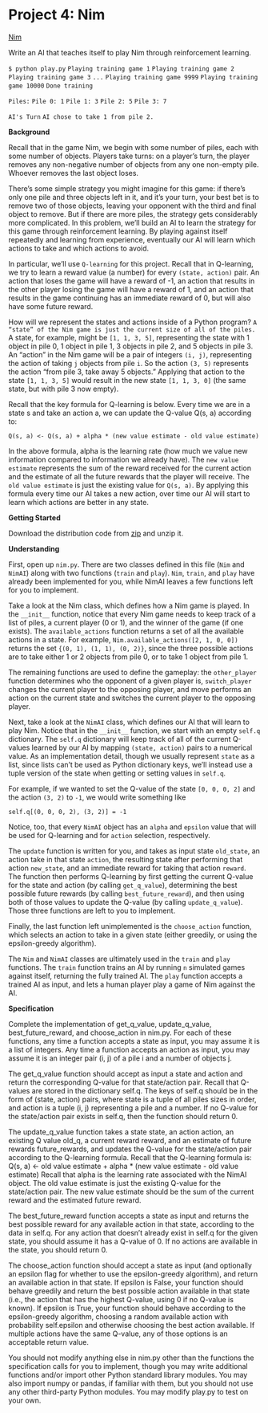 # Project 4: Nim

[Nim](https://cs50.harvard.edu/ai/2024/projects/4/nim/)

Write an AI that teaches itself to play Nim through reinforcement learning.

`$ python play.py`
`Playing training game 1`
`Playing training game 2`
`Playing training game 3`
`...`
`Playing training game 9999`
`Playing training game 10000`
`Done training`

`Piles:`
`Pile 0: 1`
`Pile 1: 3`
`Pile 2: 5`
`Pile 3: 7`

`AI's Turn`
`AI chose to take 1 from pile 2.`

**Background**

Recall that in the game Nim, we begin with some number of piles, each with some number of objects. Players take turns: on a player’s turn, the player removes any non-negative number of objects from any one non-empty pile. Whoever removes the last object loses.

There’s some simple strategy you might imagine for this game: if there’s only one pile and three objects left in it, and it’s your turn, your best bet is to remove two of those objects, leaving your opponent with the third and final object to remove. But if there are more piles, the strategy gets considerably more complicated. In this problem, we’ll build an AI to learn the strategy for this game through reinforcement learning. By playing against itself repeatedly and learning from experience, eventually our AI will learn which actions to take and which actions to avoid.

In particular, we’ll use `Q-learning` for this project. Recall that in Q-learning, we try to learn a reward value (a number) for every `(state, action)` pair. An action that loses the game will have a reward of -1, an action that results in the other player losing the game will have a reward of 1, and an action that results in the game continuing has an immediate reward of 0, but will also have some future reward.

How will we represent the states and actions inside of a Python program? `A “state” of the Nim game is just the current size of all of the piles.` A state, for example, might be `[1, 1, 3, 5]`, representing the state with 1 object in pile 0, 1 object in pile 1, 3 objects in pile 2, and 5 objects in pile 3. An “action” in the Nim game will be a pair of integers `(i, j)`, representing the action of taking `j` objects from pile `i`. So the action `(3, 5)` represents the action “from pile 3, take away 5 objects.” Applying that action to the state `[1, 1, 3, 5]` would result in the new state `[1, 1, 3, 0]` (the same state, but with pile 3 now empty).

Recall that the key formula for Q-learning is below. Every time we are in a state s and take an action a, we can update the Q-value Q(s, a) according to:

`Q(s, a) <- Q(s, a) + alpha * (new value estimate - old value estimate)`

In the above formula, alpha is the learning rate (how much we value new information compared to information we already have). The `new value estimate` represents the sum of the reward received for the current action and the estimate of all the future rewards that the player will receive. The `old value estimate` is just the existing value for `Q(s, a)`. By applying this formula every time our AI takes a new action, over time our AI will start to learn which actions are better in any state.

**Getting Started**

Download the distribution code from [zip](https://cdn.cs50.net/ai/2023/x/projects/4/nim.zip) and unzip it.

**Understanding**

First, open up `nim.py`. There are two classes defined in this file (`Nim` and `NimAI`) along with two functions (`train` and `play`). `Nim`, `train`, and `play` have already been implemented for you, while NimAI leaves a few functions left for you to implement.

Take a look at the Nim class, which defines how a Nim game is played. In the `__init__` function, notice that every Nim game needs to keep track of a list of piles, a current player (0 or 1), and the winner of the game (if one exists). The `available_actions` function returns a set of all the available actions in a state. For example, `Nim.available_actions([2, 1, 0, 0])` returns the set `{(0, 1), (1, 1), (0, 2)}`, since the three possible actions are to take either 1 or 2 objects from pile 0, or to take 1 object from pile 1.

The remaining functions are used to define the gameplay: the `other_player` function determines who the opponent of a given player is, `switch_player` changes the current player to the opposing player, and move performs an action on the current state and switches the current player to the opposing player.

Next, take a look at the `NimAI` class, which defines our AI that will learn to play Nim. Notice that in the `__init__` function, we start with an empty `self.q` dictionary. The `self.q` dictionary will keep track of all of the current Q-values learned by our AI by mapping `(state, action)` pairs to a numerical value. As an implementation detail, though we usually represent `state` as a list, since lists can’t be used as Python dictionary keys, we’ll instead use a tuple version of the state when getting or setting values in `self.q`.

For example, if we wanted to set the Q-value of the state `[0, 0, 0, 2]` and the action `(3, 2)` to `-1`, we would write something like

`self.q[(0, 0, 0, 2), (3, 2)] = -1`

Notice, too, that every `NimAI` object has an `alpha` and `epsilon` value that will be used for Q-learning and for `action` selection, respectively.

The `update` function is written for you, and takes as input state `old_state`, an action take in that state `action`, the resulting state after performing that action `new_state`, and an immediate reward for taking that action `reward`. The function then performs Q-learning by first getting the current Q-value for the state and action (by calling `get_q_value`), determining the best possible future rewards (by calling `best_future_reward`), and then using both of those values to update the Q-value (by calling `update_q_value`). Those three functions are left to you to implement.

Finally, the last function left unimplemented is the `choose_action` function, which selects an action to take in a given state (either greedily, or using the epsilon-greedy algorithm).

The `Nim` and `NimAI` classes are ultimately used in the `train` and `play` functions. The `train` function trains an AI by running `n` simulated games against itself, returning the fully trained AI. The `play` function accepts a trained AI as input, and lets a human player play a game of Nim against the AI.

**Specification**

Complete the implementation of get_q_value, update_q_value, best_future_reward, and choose_action in nim.py. For each of these functions, any time a function accepts a state as input, you may assume it is a list of integers. Any time a function accepts an action as input, you may assume it is an integer pair (i, j) of a pile i and a number of objects j.

The get_q_value function should accept as input a state and action and return the corresponding Q-value for that state/action pair.
Recall that Q-values are stored in the dictionary self.q. The keys of self.q should be in the form of (state, action) pairs, where state is a tuple of all piles sizes in order, and action is a tuple (i, j) representing a pile and a number.
If no Q-value for the state/action pair exists in self.q, then the function should return 0.

The update_q_value function takes a state state, an action action, an existing Q value old_q, a current reward reward, and an estimate of future rewards future_rewards, and updates the Q-value for the state/action pair according to the Q-learning formula.
Recall that the Q-learning formula is: Q(s, a) <- old value estimate + alpha * (new value estimate - old value estimate)
Recall that alpha is the learning rate associated with the NimAI object.
The old value estimate is just the existing Q-value for the state/action pair. The new value estimate should be the sum of the current reward and the estimated future reward.

The best_future_reward function accepts a state as input and returns the best possible reward for any available action in that state, according to the data in self.q.
For any action that doesn’t already exist in self.q for the given state, you should assume it has a Q-value of 0.
If no actions are available in the state, you should return 0.

The choose_action function should accept a state as input (and optionally an epsilon flag for whether to use the epsilon-greedy algorithm), and return an available action in that state.
If epsilon is False, your function should behave greedily and return the best possible action available in that state (i.e., the action that has the highest Q-value, using 0 if no Q-value is known).
If epsilon is True, your function should behave according to the epsilon-greedy algorithm, choosing a random available action with probability self.epsilon and otherwise choosing the best action available.
If multiple actions have the same Q-value, any of those options is an acceptable return value.

You should not modify anything else in nim.py other than the functions the specification calls for you to implement, though you may write additional functions and/or import other Python standard library modules. You may also import numpy or pandas, if familiar with them, but you should not use any other third-party Python modules. You may modify play.py to test on your own.

